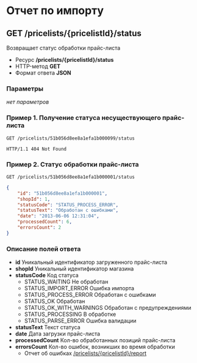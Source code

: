 # Отчет по импорту

## GET /pricelists/{pricelistId}/status

Возвращает статус обработки прайс-листа

- Ресурс **/pricelists/{pricelistId}/status**
- HTTP-метод **GET**
- Формат ответа **JSON**

### Параметры

*нет параметров*

### Пример 1. Получение статуса несуществующего прайс-листа

```
GET /pricelists/51b056d8ee8a1efa1b000099/status
```

```
HTTP/1.1 404 Not Found
```

### Пример 2. Статус обработки прайс-листа

```
GET /pricelists/51b056d8ee8a1efa1b000001/status
```

```json
{
    "id": "51b056d8ee8a1efa1b000001",
    "shopId": 1,
    "statusCode": "STATUS_PROCESS_ERROR",
    "statusText": "Обработан с ошибками",
    "date": "2013-06-06 12:31:04",
    "processedCount": 6,
    "errorsCount": 2
}
```

### Описание полей ответа

- **id** Уникальный идентификатор загруженного прайс-листа
- **shopId** Уникальный идентификатор магазина
- **statusCode** Код статуса
    - STATUS_WAITING Не обработан
    - STATUS_IMPORT_ERROR Ошибка импорта
    - STATUS_PROCESS_ERROR Обработан с ошибками
    - STATUS_OK Обработан
    - STATUS_OK_WITH_WARNINGS Обработан с предупреждениями
    - STATUS_PROCESSING В обработке
    - STATUS_PARSE_ERROR Ошибка валидации
- **statusText** Текст статуса
- **date** Дата загрузки прайс-листа
- **processedCount** Кол-во обработанных позиций прайс-листа
- **errorsCount** Кол-во ошибок, возникших во время обработки
    - Отчет об ошибках [/pricelists/{pricelistId}/report](report.md)
